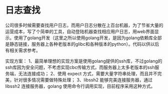日志查找
========


公司很多时候需要查找用户日志，而用户日志分散在上百台机器，为了节省大量的运营成本，写了个简单的工具，自动登陆机器查找相应用户日志，用web界面显示。使用了golang开发（这里之所以使用golang开发，是因为golang依赖库全部是静态链接，服务器上各种老版本的glibc和各种版本的python）。代码以供以后有相关需求参考。




实现方案：
1、最简单理想的实现方案是使用golang提供的ssh库，不过golang的ssh库因为安全问题，不考虑实现cbc传输方式，而服务器上太多老版本的ssh服务端，无法连接成功；
2、使用 expect 方式，需要大量字符串处理，而且并不完美，针对很多情况需要做特殊处理；
3、libssh2 能够完美连接服务器，通过 libssh2 连接服务器，golang 使用命令行调用实现，目前程序采用这种方式。

